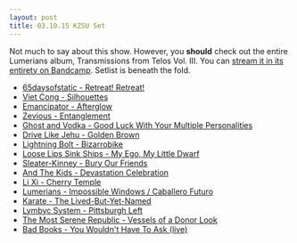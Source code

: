 ```yaml
---
layout: post
title: 03.10.15 KZSU Set
---
```


Not much to say about this show. However, you __should__ check out the entire Lumerians album, Transmissions from Telos Vol. III. You can [stream it in its entirety on Bandcamp](http://lumerians.bandcamp.com/album/transmissions-from-telos-vol-iii). Setlist is beneath the fold.

<!-- more -->

- [65daysofstatic - Retreat! Retreat!](https://soundcloud.com/65daysofstatic/retreat-retreat)
- [Viet Cong - Silhouettes](https://www.youtube.com/watch?v=zW1kP99mok4)
- [Emancipator - Afterglow](http://emancipator.bandcamp.com/track/afterglow)
- [Zevious - Entanglement](http://cuneiformrecords.bandcamp.com/track/entanglement-2)
- [Ghost and Vodka - Good Luck With Your Multiple Personalities](https://www.youtube.com/watch?v=vh-fAq6od8U)
- [Drive Like Jehu - Golden Brown](https://www.youtube.com/watch?v=n1J03cdDn-0)
- [Lightning Bolt - Bizarrobike](https://www.youtube.com/watch?v=b20HEm6TZxk)
- [Loose Lips Sink Ships - My Ego, My Little Dwarf](http://looselipssinkships.bandcamp.com/track/my-ego-my-little-dwarf)
- [Sleater-Kinney - Bury Our Friends](http://sleaterkinney.bandcamp.com/track/bury-our-friends)
- [And The Kids - Devastation Celebration](https://www.youtube.com/watch?v=fXryr5Kh1jM)
- [Li Xi - Cherry Temple](http://lixi.bandcamp.com/track/cherry-temple)
- [Lumerians - Impossible Windows / Caballero Futuro](http://lumerians.bandcamp.com/track/impossible-window-caballero-futuro)
- [Karate - The Lived-But-Yet-Named](https://www.youtube.com/watch?v=lTS7ZsIjMxE)
- [Lymbyc System - Pittsburgh Left](http://lymbycsystym.bandcamp.com/track/pittsburgh-left)
- [The Most Serene Republic - Vessels of a Donor Look](https://www.youtube.com/watch?v=gDTXQoHgrIk)
- [Bad Books - You Wouldn't Have To Ask (live)](https://www.youtube.com/watch?v=USrFGNakCYs)
